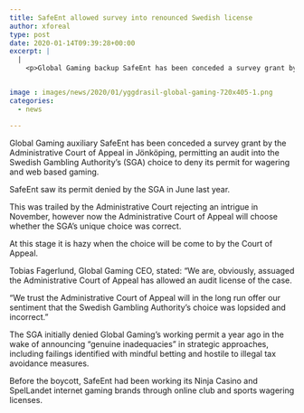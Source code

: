```yaml
---
title: SafeEnt allowed survey into renounced Swedish license
author: xforeal 
type: post
date: 2020-01-14T09:39:28+00:00
excerpt: |
  |
    <p>Global Gaming backup SafeEnt has been conceded a survey grant by the Administrative Court of Appeal in J&ouml;nk&ouml;ping, permitting an audit into the Swedish Gambling Authority&rsquo;s (SGA) choice to disavow its permit for wagering and web based gaming</p>


image : images/news/2020/01/yggdrasil-global-gaming-720x405-1.png
categories:
  - news

---
```

Global Gaming auxiliary SafeEnt has been conceded a survey grant by the Administrative Court of Appeal in Jönköping, permitting an audit into the Swedish Gambling Authority’s (SGA) choice to deny its permit for wagering and web based gaming.

SafeEnt saw its permit denied by the SGA in June last year.

This was trailed by the Administrative Court rejecting an intrigue in November, however now the Administrative Court of Appeal will choose whether the SGA’s unique choice was correct.

At this stage it is hazy when the choice will be come to by the Court of Appeal.

Tobias Fagerlund, Global Gaming CEO, stated: “We are, obviously, assuaged the Administrative Court of Appeal has allowed an audit license of the case.

“We trust the Administrative Court of Appeal will in the long run offer our sentiment that the Swedish Gambling Authority’s choice was lopsided and incorrect.”

The SGA initially denied Global Gaming’s working permit a year ago in the wake of announcing “genuine inadequacies” in strategic approaches, including failings identified with mindful betting and hostile to illegal tax avoidance measures.

Before the boycott, SafeEnt had been working its Ninja Casino and SpelLandet internet gaming brands through online club and sports wagering licenses.